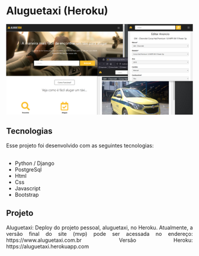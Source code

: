 <h1 align="left">Aluguetaxi (Heroku)</h1>

<div align="center"><img style=" display: inline" src=".github/atbg.png"></div>

<h2>Tecnologias</h2>
Esse projeto foi desenvolvido com as seguintes tecnologias:<br><br>
<ul>
    <li>Python / Django</li>
    <li>PostgreSql</li>
    <li>Html</li>
    <li>Css</li>
    <li>Javascript</li>
    <li>Bootstrap</li>
</ul>
<h2>Projeto</h2>
<p align="justify">Aluguetaxi: Deploy do projeto pessoal, aluguetaxi, no Heroku. Atualmente, a versão final do site (mvp) pode ser acessada no endereço: https://www.aluguetaxi.com.br Versão Heroku: https://aluguetaxi.herokuapp.com</p>